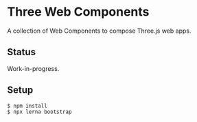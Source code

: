 # Three Web Components

A collection of Web Components to compose Three.js web apps.

## Status

Work-in-progress.

## Setup

    $ npm install
    $ npx lerna bootstrap
